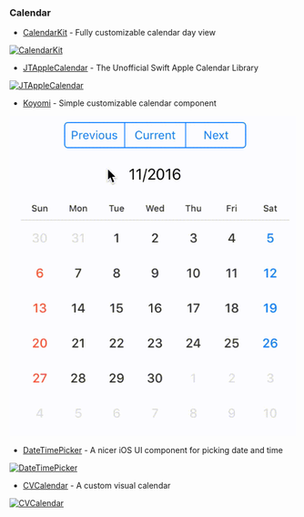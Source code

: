 ### Calendar

* [CalendarKit](https://github.com/richardtop/CalendarKit) - Fully customizable calendar day view

[![CalendarKit](https://user-images.githubusercontent.com/8013017/30786599-1a05d3b0-a181-11e7-81fa-db6c7044bfa1.jpg)](https://github.com/richardtop/CalendarKit)

* [JTAppleCalendar](https://github.com/patchthecode/JTAppleCalendar) - The Unofficial Swift Apple Calendar Library

[![JTAppleCalendar](https://cloud.githubusercontent.com/assets/2439146/20638185/d708d542-b353-11e6-8119-fa36c11b66cb.gif)](https://github.com/patchthecode/JTAppleCalendar)

* [Koyomi](https://github.com/shoheiyokoyama/Koyomi) - Simple customizable calendar component

[![Koyomi](https://raw.githubusercontent.com/shoheiyokoyama/Assets/master/Koyomi/demo-example.gif)](https://github.com/shoheiyokoyama/Koyomi)

* [DateTimePicker](https://github.com/itsmeichigo/DateTimePicker) - A nicer iOS UI component for picking date and time

[![DateTimePicker](https://raw.githubusercontent.com/itsmeichigo/DateTimePicker/master/screenshot.png)](https://github.com/itsmeichigo/DateTimePicker)

* [CVCalendar](https://github.com/CVCalendar/CVCalendar) - A custom visual calendar

[![CVCalendar](https://raw.githubusercontent.com/CVCalendar/CVCalendar/master/Screenshots/Demo_grey.gif)](https://github.com/CVCalendar/CVCalendar)